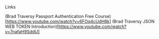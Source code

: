Links

(Brad Traversy Passport Authentication Free Course)[https://www.youtube.com/watch?v=6FOq4cUdH8k]
(Brad Traversy JSON WEB TOKEN Introduction)[https://www.youtube.com/watch?v=7nafaH9SddU]